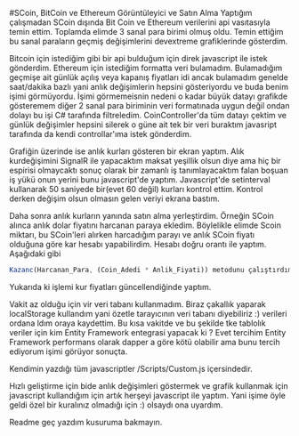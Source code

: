 #SCoin, BitCoin ve Ethereum Görüntüleyici ve Satın Alma
Yaptığım çalışmadan SCoin dışında Bit Coin ve Ethereum verilerini api vasıtasıyla temin ettim. Toplamda elimde 3 sanal para birimi olmuş oldu. Temin ettiğim bu sanal paraların geçmiş değişimlerini devextreme grafiklerinde gösterdim.

Bitcoin için istediğim gibi bir api bulduğum için direk javascript ile istek gönderdim. Ethereum için istediğim formatta veri bulamadım. Bulamadığım geçmişe ait günlük açılış veya kapanış fiyatları idi ancak bulamadım genelde saat/dakika bazlı yani anlık değişimlerin hepsini gösteriyordu ve buda benim işimi görmüyordu. İşimi görmemeisnin nedeni o kadar büyük datayı grafikde gösteremem diğer 2 sanal para biriminin veri formatınada uygun değil ondan dolayı bu işi C# tarafında filtreledim. CoinController'da tüm datayı çektim ve günlük değişimler hepsini silerek o güne ait tek bir veri buraktım javasript tarafında da kendi controllar'ıma istek gönderdim.

Grafiğin üzerinde ise anlık kurları gösteren bir ekran yaptım. Alık kurdeğişimini SignalR ile yapacaktım maksat yeşillik olsun diye ama hiç bir espirisi olmaycaktı sonuç olarak bir zamanlı iş tanımlayacaktım falan boşuan iş yükü onun yerini bunu javascript'de yaptım. Javascript'de setinterval kullanarak 50 saniyede bir(evet 60 değil) kurları kontrol ettim. Kontrol derken değişim olsun olmasın gelen veriyi ekrana bastım.

Daha sonra anlık kurların yanında satın alma yerleştirdim. Örneğin SCoin alınca anlık dolar fiyatını harcanan paraya ekledim. Böylelikle elimde Scoin miktarı, bu SCoin'leri alırken harcadığım parayı ve anlık SCoin fiyatı olduğuna göre kar hesabı yapabilirdim. Hesabı doğru orantı ile yaptım. Aşağıdaki gibi
```javascript
Kazanc(Harcanan_Para, (Coin_Adedi * Anlik_Fiyati)) metodunu çalıştırdım. var fark = suankiDeger - harcanan; // Farkını buldum var kazanc = fark * 100 / harcanan; // doğru orantı yaptım return Math.round(kazanc * 100) / 100; // virgülden sonra 2 hanesini aldım
```

Yukarıda ki işlemi kur fiyatları güncellendiğinde yaptım.

Vakit az olduğu için vir veri tabanı kullanmadım. Biraz çakallık yaparak localStorage kullandım yani özetle tarayıcının veri tabanı diyebiliriz :) verileri ordana ldım oraya kaydettim. Bu kısa vakitde ve bu şekilde tke tablolık veriler için kim Entity Framework entegrasi yapacak ki ? Evet tercihim Entity Framework performans olarak dapper a göre kötü olabilir ama bunu tercih ediyorum işimi görüyor sonuçta.

Kendimin yazdığı tüm javascriptler /Scripts/Custom.js içersindedir.

Hızlı geliştirme için bide anlık değişimleri göstermek ve grafik kullanmak için javascript kullandığım için artık herşeyi javascript ile yaptım. Yani işime öyle geldi özel bir kuralınız olmadığı için :) olsaydı ona uyardım.

Readme geç yazdım kusuruma bakmayın.
